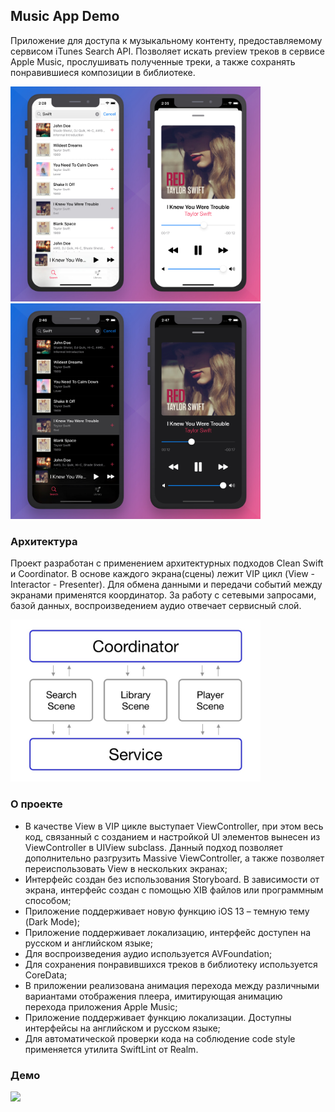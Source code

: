 ## Music App Demo
Приложение для доступа к музыкальному контенту, предоставляемому сервисом iTunes Search API. Позволяет искать preview треков в сервисе Apple Music, прослушивать полученные треки, а также сохранять понравившиеся композиции в библиотеке.

<p float="left">
<img src="MusicAppWhite.jpg" width="400">
<img src="MusicAppDark.jpg" width="400">
</p>

### Архитектура
Проект разработан с применением архитектурных подходов Clean Swift и Coordinator. В основе каждого экрана(сцены) лежит VIP цикл (View - Interactor - Presenter). Для обмена данными и передачи событий между экранами применятся координатор. За работу с сетевыми запросами, базой данных, воспроизведением аудио отвечает сервисный слой.

<p float="left"><img src="MusicAppScheme.jpg" width="400"></p>

### О проекте

- В качестве View в VIP цикле выступает ViewController, при этом весь код, связанный с созданием и настройкой UI элементов вынесен из ViewController в UIView  subclass. Данный подход позволяет дополнительно разгрузить Massive ViewController, а также позволяет переиспользовать View в нескольких экранах;
- Интерфейс создан без использования Storyboard. В зависимости от экрана, интерфейс создан с помощью XIB файлов или программным способом;
- Приложение поддерживает новую функцию iOS 13 – темную тему (Dark Mode);
- Приложение поддерживает локализацию, интерфейс доступен на русском и английском языке;
- Для воспроизведения аудио используется AVFoundation;
- Для сохранения понравившихся треков в библиотеку используется CoreData;
- В приложении реализована анимация перехода между различными вариантами отображения плеера, имитирующая анимацию перехода приложения Apple Music;
- Приложение поддерживает функцию локализации. Доступны интерфейсы на английском и русском языке;
- Для автоматической проверки кода на соблюдение code style применяется утилита SwiftLint от Realm.

### Демо

<img src="MusicAppDemo.gif" width="350">
